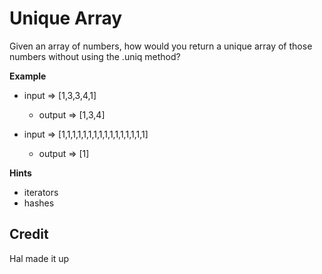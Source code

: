 # Unique Array
Given an array of numbers, how would you return a unique array of those numbers without using the .uniq method?

**Example**
-   input  => [1,3,3,4,1]
    -   output => [1,3,4]

-   input  => [1,1,1,1,1,1,1,1,1,1,1,1,1,1,1,1]
    -   output => [1]

**Hints**
-   iterators
-   hashes


## Credit
Hal made it up
